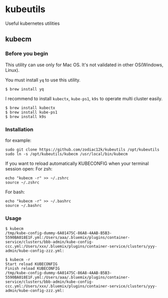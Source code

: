 # kubeutils
Useful kubernetes utilities

## kubecm

### Before you begin

This utility can use only for Mac OS. It's not validated in other OS(Windows, Linux).

You must install `yq` to use this utility.
```
$ brew install yq
```

I recommend to install `kubectx`, `kube-ps1`, `k9s` to operate multi cluster easily.
```
$ brew install kubectx
$ brew install kube-ps1
$ brew install k9s
```

### Installation

for example:
```
sudo git clone https://github.com/zodiac12k/kubeutils /opt/kubeutils
sudo ln -s /opt/kubeutils/kubecm /usr/local/bin/kubecm
```

If you want to reload automatically KUBECONFIG when your terminal session open:
For zsh:
```
echo "kubecm -r" >> ~/.zshrc
source ~/.zshrc
```
For bash:
```
echo "kubecm -r" >> ~/.bashrc
source ~/.bashrc
```

### Usage
```
$ kubecm
/tmp/kube-config-dummy-6A01475C-86A8-4AAB-B5B3-5590BA018E1F.yml:/Users/aaa/.bluemix/plugins/container-service/clusters/bbb-admin/kube-config-ccc.yml:/Users/xxx/.bluemix/plugins/container-service/clusters/yyy-admin/kube-config-zzz.yml:

$ kubecm -r
Start reload KUBECONFIG
Finish reload KUBECONFIG
/tmp/kube-config-dummy-6A01475C-86A8-4AAB-B5B3-5590BA018E1F.yml:/Users/aaa/.bluemix/plugins/container-service/clusters/bbb-admin/kube-config-ccc.yml:/Users/xxx/.bluemix/plugins/container-service/clusters/yyy-admin/kube-config-zzz.yml:
```
